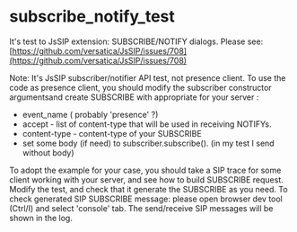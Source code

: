 # subscribe_notify_test

It's test to JsSIP extension: SUBSCRIBE/NOTIFY dialogs.
Please see: [https://github.com/versatica/JsSIP/issues/708](https://github.com/versatica/JsSIP/issues/708)

Note:
It's JsSIP subscriber/notifier API test, not presence client.
To use the code as presence client, you should modify the subscriber constructor argumentsand create SUBSCRIBE with appropriate for your server :

- event_name ( probably 'presence' ?)
- accept - list of content-type that will be used in receiving NOTIFYs. 
- content-type - content-type of your SUBSCRIBE
- set some body (if need) to subscriber.subscribe(). (in my test I send without body)

To adopt the example for your case, you should take a SIP trace for some client working with your server,
and see how to build SUBSCRIBE request.
Modify the test, and check that it generate the SUBSCRIBE as you need.
To check generated SIP SUBSCRIBE message:
please open browser dev tool (Ctrl/I) and select 'console' tab. The send/receive SIP messages will be shown in the log.


